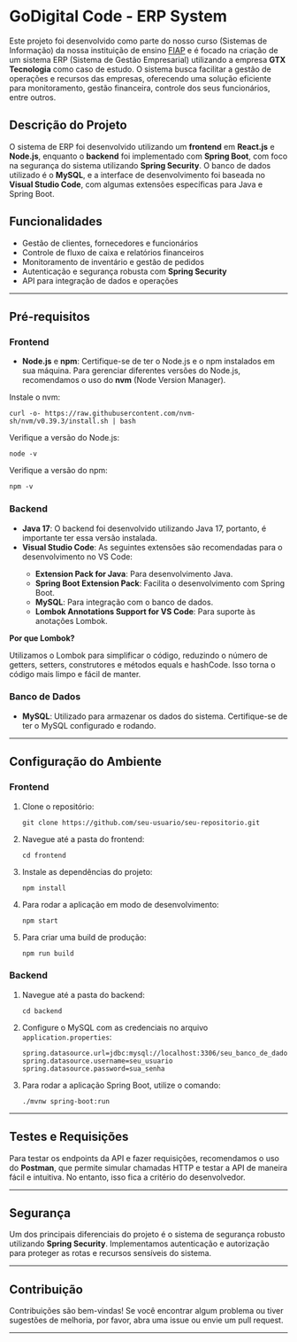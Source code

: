 <h1>GoDigital Code - ERP System</h1>

<p>Este projeto foi desenvolvido como parte do nosso curso (Sistemas de Informação) da nossa instituição de ensino <a href="https://www.fiap.com.br/">FIAP</a> e é focado na criação de um sistema ERP (Sistema de Gestão Empresarial) utilizando a empresa <strong>GTX Tecnologia</strong> como caso de estudo. O sistema busca facilitar a gestão de operações e recursos das empresas, oferecendo uma solução eficiente para monitoramento, gestão financeira, controle dos seus funcionários, entre outros.</p>

<h2>Descrição do Projeto</h2>

<p>O sistema de ERP foi desenvolvido utilizando um <strong>frontend</strong> em <strong>React.js</strong> e <strong>Node.js</strong>, enquanto o <strong>backend</strong> foi implementado com <strong>Spring Boot</strong>, com foco na segurança do sistema utilizando <strong>Spring Security</strong>. O banco de dados utilizado é o <strong>MySQL</strong>, e a interface de desenvolvimento foi baseada no <strong>Visual Studio Code</strong>, com algumas extensões específicas para Java e Spring Boot.</p>

<h2>Funcionalidades</h2>
<ul>
  <li>Gestão de clientes, fornecedores e funcionários</li>
  <li>Controle de fluxo de caixa e relatórios financeiros</li>
  <li>Monitoramento de inventário e gestão de pedidos</li>
  <li>Autenticação e segurança robusta com <strong>Spring Security</strong></li>
  <li>API para integração de dados e operações</li>
</ul>

<hr>

<h2>Pré-requisitos</h2>

<h3>Frontend</h3>

<ul>
  <li><strong>Node.js</strong> e <strong>npm</strong>: Certifique-se de ter o Node.js e o npm instalados em sua máquina. Para gerenciar diferentes versões do Node.js, recomendamos o uso do <strong>nvm</strong> (Node Version Manager).</li>
</ul>

<p>Instale o nvm:</p>
<pre><code>curl -o- https://raw.githubusercontent.com/nvm-sh/nvm/v0.39.3/install.sh | bash</code></pre>

<p>Verifique a versão do Node.js:</p>
<pre><code>node -v</code></pre>

<p>Verifique a versão do npm:</p>
<pre><code>npm -v</code></pre>

<h3>Backend</h3>

<ul>
  <li><strong>Java 17</strong>: O backend foi desenvolvido utilizando Java 17, portanto, é importante ter essa versão instalada.</li>
  <li><strong>Visual Studio Code</strong>: As seguintes extensões são recomendadas para o desenvolvimento no VS Code:</li>
  <ul>
    <li><strong>Extension Pack for Java</strong>: Para desenvolvimento Java.</li>
    <li><strong>Spring Boot Extension Pack</strong>: Facilita o desenvolvimento com Spring Boot.</li>
    <li><strong>MySQL</strong>: Para integração com o banco de dados.</li>
    <li><strong>Lombok Annotations Support for VS Code</strong>: Para suporte às anotações Lombok.</li>
  </ul>
</ul>

<p><strong>Por que Lombok?</strong></p>
<p>Utilizamos o Lombok para simplificar o código, reduzindo o número de getters, setters, construtores e métodos equals e hashCode. Isso torna o código mais limpo e fácil de manter.</p>

<h3>Banco de Dados</h3>
<ul>
  <li><strong>MySQL</strong>: Utilizado para armazenar os dados do sistema. Certifique-se de ter o MySQL configurado e rodando.</li>
</ul>

<hr>

<h2>Configuração do Ambiente</h2>

<h3>Frontend</h3>

<ol>
  <li>Clone o repositório:
    <pre><code>git clone https://github.com/seu-usuario/seu-repositorio.git</code></pre>
  </li>
  <li>Navegue até a pasta do frontend:
    <pre><code>cd frontend</code></pre>
  </li>
  <li>Instale as dependências do projeto:
    <pre><code>npm install</code></pre>
  </li>
  <li>Para rodar a aplicação em modo de desenvolvimento:
    <pre><code>npm start</code></pre>
  </li>
  <li>Para criar uma build de produção:
    <pre><code>npm run build</code></pre>
  </li>
</ol>

<h3>Backend</h3>

<ol>
  <li>Navegue até a pasta do backend:
    <pre><code>cd backend</code></pre>
  </li>
  <li>Configure o MySQL com as credenciais no arquivo <code>application.properties</code>:
    <pre><code>spring.datasource.url=jdbc:mysql://localhost:3306/seu_banco_de_dados
spring.datasource.username=seu_usuario
spring.datasource.password=sua_senha</code></pre>
  </li>
  <li>Para rodar a aplicação Spring Boot, utilize o comando:
    <pre><code>./mvnw spring-boot:run</code></pre>
  </li>
</ol>

<hr>

<h2>Testes e Requisições</h2>

<p>Para testar os endpoints da API e fazer requisições, recomendamos o uso do <strong>Postman</strong>, que permite simular chamadas HTTP e testar a API de maneira fácil e intuitiva. No entanto, isso fica a critério do desenvolvedor.</p>

<hr>

<h2>Segurança</h2>

<p>Um dos principais diferenciais do projeto é o sistema de segurança robusto utilizando <strong>Spring Security</strong>. Implementamos autenticação e autorização para proteger as rotas e recursos sensíveis do sistema.</p>

<hr>

<h2>Contribuição</h2>

<p>Contribuições são bem-vindas! Se você encontrar algum problema ou tiver sugestões de melhoria, por favor, abra uma issue ou envie um pull request.</p>

<hr>


